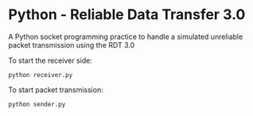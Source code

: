 # Python - Reliable Data Transfer 3.0

A Python socket programming practice to handle a simulated unreliable packet transmission using the RDT 3.0

To start the receiver side:

```python receiver.py```

To start packet transmission:

```python sender.py```
